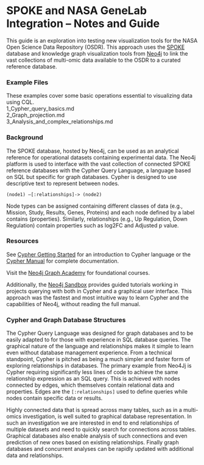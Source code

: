 # SPOKE and NASA GeneLab Integration – Notes and Guide  
This guide is an exploration into testing new visualization tools for the NASA Open Science Data Repository (OSDR). This approach uses the [SPOKE](https://www.matebioservices.com) database and knowledge graph visualization tools from [Neo4j](https://neo4j.com) to link the vast collections of multi-omic data available to the OSDR to a curated reference database.

### Example Files
These examples cover some basic operations essential to visualizing data using CQL.  
1_Cypher_query_basics.md  
2_Graph_projection.md  
3_Analysis_and_complex_relationships.md

### Background
The SPOKE database, hosted by Neo4j, can be used as an analytical reference for operational datasets containing experimental data. The Neo4j platform is used to interface with the vast collection of connected SPOKE reference databases with the Cypher Query Language, a language based on SQL but specific for graph databases. Cypher is designed to use descriptive text to represent between nodes.
```
(node1) –[:relationships]-> (node2)
```
Node types can be assigned containing different classes of data (e.g., Mission, Study, Results, Genes, Proteins) and each node defined by a label contains {properties}. Similarly, relationships (e.g., Up Regulation, Down Regulation) contain properties such as log2FC and Adjusted p value. 

### **Resources**
  See [Cypher Getting Started](https://neo4j.com/docs/getting-started/cypher-intro/) for an introduction to Cypher language or the [Cypher Manual](https://neo4j.com/docs/cypher-manual/current/introduction/) for complete documentation. 
  
  Visit the [Neo4j Graph Academy](https://graphacademy.neo4j.com/?_gl=1*lgv80f*_ga*MTQ4MjQ0Njg1NS4xNjkwMTUzNTQ3*_ga_DL38Q8KGQC*MTY5MTE3MDEzMy4yMi4xLjE2OTExNzIwMzUuNTguMC4w&_ga=2.106043587.1557279067.1691170135-1482446855.1690153547) for foundational courses.

  Additionally, the [Neo4j Sandbox](https://neo4j.com/sandbox/) provides guided tutorials working in projects querying with both in Cypher and a graphical user interface. This approach was the fastest and most intuitive way to learn Cypher and the capabilities of Neo4j, without reading the full manual. 

  ### Cypher and Graph Database Structures  

  The Cypher Query Language was designed for graph databases and to be easily adapted to for those with experience in SQL database queries. The graphical nature of the language and relationships makes it simple to learn even without database management experience. From a technical standpoint, Cypher is pitched as being a much simpler and faster form of exploring relationships in databases. The primary example from Neo4Jj is Cypher requiring significantly less lines of code to achieve the same relationship expression as an SQL query. This is achieved with nodes connected by edges, which themselves contain relational data and properties. Edges are the `[:relationships]` used to define queries while nodes contain specific data or results. 

  Highly connected data that is spread across many tables, such as in a multi-omics investigation, is well suited to graphical database representation. In such an investigation we are interested in end to end relationships of multiple datasets and need to quickly search for connections across tables. Graphical databases also enable analysis of such connections and even prediction of new ones based on existing relationships. Finally graph databases and concurrent analyses can be rapidly updated with additional data and relationships. 
  